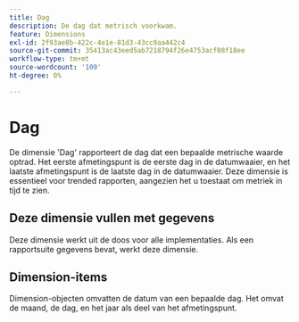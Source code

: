 ```yaml
---
title: Dag
description: De dag dat metrisch voorkwam.
feature: Dimensions
exl-id: 2f93ae8b-422c-4e1e-81d3-43cc0aa442c4
source-git-commit: 35413ac43eed5ab7218794f26e4753acf08f18ee
workflow-type: tm+mt
source-wordcount: '109'
ht-degree: 0%

---
```


# Dag

De dimensie &#39;Dag&#39; rapporteert de dag dat een bepaalde metrische waarde optrad. Het eerste afmetingspunt is de eerste dag in de datumwaaier, en het laatste afmetingspunt is de laatste dag in de datumwaaier. Deze dimensie is essentieel voor trended rapporten, aangezien het u toestaat om metriek in tijd te zien.

## Deze dimensie vullen met gegevens

Deze dimensie werkt uit de doos voor alle implementaties. Als een rapportsuite gegevens bevat, werkt deze dimensie.

## Dimension-items

Dimension-objecten omvatten de datum van een bepaalde dag. Het omvat de maand, de dag, en het jaar als deel van het afmetingspunt.
